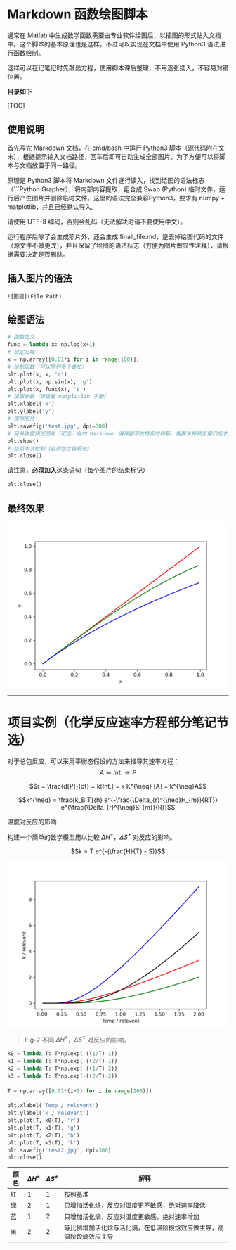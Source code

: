 # Markdown 函数绘图脚本

通常在 Matlab 中生成数学函数需要由专业软件绘图后，以插图的形式贴入文档中。这个脚本的基本原理也是这样，不过可以实现在文档中使用 Python3 语法进行函数绘制。

这样可以在记笔记时先敲出方程，使用脚本课后整理，不用逐张插入，不容易对错位置。

**目录如下**

[TOC]

## 使用说明

首先写完 Markdown 文档，在 cmd/bash 中运行 Python3 脚本（源代码附在文末），根据提示输入文档路径，回车后即可自动生成全部图片。为了方便可以将脚本与文档放置于同一路径。

原理是 Python3 脚本将 Markdown 文件逐行读入，找到绘图的语法标志（```Python Grapher），将内部内容提取，组合成 Swap (Python) 临时文件，运行后产生图片并删除临时文件。这里的语法完全兼容Python3，要求有 numpy + matplotlib，并且已经默认导入。

请使用 UTF-8 编码，否则会乱码（无法解决时请不要使用中文）。

运行程序后除了会生成照片外，还会生成 finall_file.md，是去掉绘图代码的文件（源文件不做更改），并且保留了绘图的语法标志（方便为图片做显性注释），请根据需要决定是否删除。

## 插入图片的语法

```
![图题](File Path)
```

## 绘图语法

```Python Grapher
# 函数定义
func = lambda x: np.log(x+1)
# 自定义域
x = np.array([0.01*i for i in range(100)])
# 绘制函数（可以罗列多个叠加）
plt.plot(x, x, 'r') 
plt.plot(x, np.sin(x), 'g')
plt.plot(x, func(x), 'b')
# 设置参数（请查看 matplotlib 手册）
plt.xlabel('x')
plt.ylabel('y')
# 保存图片
plt.savefig('test.jpg', dpi=300)
# 另外弹窗预览图片（可选，有的 Markdown 编译器不支持实时刷新，需要关掉预览窗口后才能生成其他图片）
plt.show()
# 结束本次绘制（必须包含该语句）
plt.close()
```

请注意，**必须加入**这条语句（每个图片的结束标记）
```Python
plt.close()
```

## 最终效果
![Test File](test.jpg)

---

# 项目实例（化学反应速率方程部分笔记节选）

对于总包反应，可以采用平衡态假设的方法来推导其速率方程：
$$ A \leftrightharpoons Int. \rightarrow P$$

$$r = \frac{d[P]}{dt} = k[Int.] = k K^{\neq} [A] = k^{\neq}A$$

$$k^{\neq} = \frac{k_B T}{h} e^{-\frac{\Delta_{r}^{\neq}H_{m}}{RT}} e^{\frac{\Delta_{r}^{\neq}S_{m}}{R}}$$

温度对反应的影响

构建一个简单的数学模型用以比较 $\Delta H^
{\neq}$，$\Delta S^{\neq}$ 对反应的影响。

$$k = T e^{-(\frac{H}{T} - S)}$$

![Test2](test2.jpg)

> Fig-2 不同 $\Delta H^
{\neq}$，$\Delta S^{\neq}$ 对反应的影响。

```Python Grapher
k0 = lambda T: T*np.exp(-((1/T)-1))
k1 = lambda T: T*np.exp(-((2/T)-1))
k2 = lambda T: T*np.exp(-((1/T)-2))
k3 = lambda T: T*np.exp(-((2/T)-2))

T = np.array([0.01*(i+1) for i in range(200)])

plt.xlabel('Temp / relevent')
plt.ylabel('k / relevent')
plt.plot(T, k0(T), 'r')
plt.plot(T, k1(T), 'g')
plt.plot(T, k2(T), 'b')
plt.plot(T, k3(T), 'k')
plt.savefig('test2.jpg', dpi=300)
plt.close()
```

|颜色|$\Delta H^{\neq}$|$\Delta S^{\neq}$|解释|
|---|---|---|---|
|红|1|1|按照基准|
|绿|2|1|只增加活化焓，反应对温度更不敏感，绝对速率降低|
|蓝|1|2|只增加活化熵，反应对温度更敏感，绝对速率增加|
|黑|2|2|等比例增加活化焓与活化熵，在低温阶段焓效应做主导，高温阶段熵效应主导|
